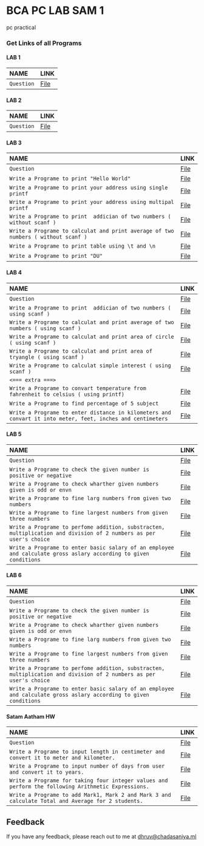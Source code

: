 
# BCA PC LAB SAM 1

pc practical 


### Get Links of all Programs
#### LAB 1

| NAME | LINK     |
| :-------- | :------- |
| `Question` | [File](https://github.com/dhruv-2015/BCA-PC-SAM-1/blob/master/LAB%201/question.txt) |

#### LAB 2

| NAME | LINK   |
| :----------| :--------|
| `Question`| [File](https://github.com/dhruv-2015/BCA-PC-SAM-1/blob/master/LAB%202/question.txt) |

#### LAB 3

| NAME | LINK   |
| :----------| :--------|
| `Question` | [File](https://github.com/dhruv-2015/BCA-PC-SAM-1/blob/master/LAB%203/question.txt) |
| `Write a Programe to print "Hello World"` | [File](https://github.com/dhruv-2015/BCA-PC-SAM-1/blob/master/LAB%203/hello.c) |
| `Write a Programe to print your address using single printf` | [File](https://github.com/dhruv-2015/BCA-PC-SAM-1/blob/master/LAB%203/address1.c) |
| `Write a Programe to print your address using multipal printf` | [File](https://github.com/dhruv-2015/BCA-PC-SAM-1/blob/master/LAB%203/address2.c) |
| `Write a Programe to print  addician of two numbers ( without scanf )` | [File](https://github.com/dhruv-2015/BCA-PC-SAM-1/blob/master/LAB%203/addician.c) |
| `Write a Programe to calculat and print average of two numbers ( without scanf )` | [File](https://github.com/dhruv-2015/BCA-PC-SAM-1/blob/master/LAB%203/average.c) |
| `Write a Programe to print table using \t and \n ` | [File](https://github.com/dhruv-2015/BCA-PC-SAM-1/blob/master/LAB%203/table.c) |
| `Write a Programe to print "DU"` | [File](https://github.com/dhruv-2015/BCA-PC-SAM-1/blob/master/LAB%203/du.c) |

#### LAB 4

| NAME | LINK   |
| :----------| :--------|
| `Question` | [File](https://github.com/dhruv-2015/BCA-PC-SAM-1/blob/master/LAB%204/question.txt) |
| `Write a Programe to print  addician of two numbers ( using scanf )` | [File](https://github.com/dhruv-2015/BCA-PC-SAM-1/blob/master/LAB%204/addician.c) |
| `Write a Programe to calculat and print average of two numbers ( using scanf )` | [File](question) |
| `Write a Programe to calculat and print area of circle ( using scanf )` | [File](https://github.com/dhruv-2015/BCA-PC-SAM-1/blob/master/LAB%204/area1.c) |
| `Write a Programe to calculat and print area of tryangle ( using scanf )` | [File](https://github.com/dhruv-2015/BCA-PC-SAM-1/blob/master/LAB%204/area2.c) |
| `Write a Programe to calculat simple interest ( using scanf )` | [File](https://github.com/dhruv-2015/BCA-PC-SAM-1/blob/master/LAB%204/simple-interest.c) |
| `<=== extra ===>`| |
| `Write a Programe to convart temperature from fahrenheit to celsius ( using printf)`| [File](https://github.com/dhruv-2015/BCA-PC-SAM-1/blob/master/LAB%204/temperature-f-to-c.c) |
| `Write a Programe to find percentage of 5 subject`| [File](https://github.com/dhruv-2015/BCA-PC-SAM-1/blob/master/LAB%204/percentageOf5Subject.c) |
| `Write a Programe to enter distance in kilometers and convart it into meter, feet, inches and centimeters`| [File](https://github.com/dhruv-2015/BCA-PC-SAM-1/blob/master/LAB%204/km-to-m-f-i-cm.c) |

#### LAB 5

| NAME | LINK   |
| :----------| :--------|
| `Question` | [File](https://github.com/dhruv-2015/BCA-PC-SAM-1/blob/master/LAB%205/question.txt) |
|`Write a Programe to check the given number is positive or negative`| [File](https://github.com/dhruv-2015/BCA-PC-SAM-1/blob/master/LAB%205/pos-neg.c) |
| `Write a Programe to check wharther given numbers given is odd or envn` | [File](https://github.com/dhruv-2015/BCA-PC-SAM-1/blob/master/LAB%205/odd-even.c) |
| `Write a Programe to fine larg numbers from given two numbers` | [File](https://github.com/dhruv-2015/BCA-PC-SAM-1/blob/master/LAB%205/larg-no.c) |
| `Write a Programe to fine largest numbers from given three numbers` | [File](https://github.com/dhruv-2015/BCA-PC-SAM-1/blob/master/LAB%205/largest-no.c) |
| `Write a Programe to perfome addition, substracten, multiplication and division of 2 numbers as per user's choice` | [File](https://github.com/dhruv-2015/BCA-PC-SAM-1/blob/master/LAB%205/calc.c) |
| `Write a Programe to enter basic salary of an employee and calculate gross aslary according to given conditions` | [File](https://github.com/dhruv-2015/BCA-PC-SAM-1/blob/master/LAB%205/salary.c) |

#### LAB 6

| NAME | LINK   |
| :----------| :--------|
| `Question` | [File](https://github.com/dhruv-2015/BCA-PC-SAM-1/blob/master/LAB%206/question.txt) |
|`Write a Programe to check the given number is positive or negative`| [File](https://github.com/dhruv-2015/BCA-PC-SAM-1/blob/master/LAB%205/pos-neg.c) |
| `Write a Programe to check wharther given numbers given is odd or envn` | [File](https://github.com/dhruv-2015/BCA-PC-SAM-1/blob/master/LAB%205/odd-even.c) |
| `Write a Programe to fine larg numbers from given two numbers` | [File](https://github.com/dhruv-2015/BCA-PC-SAM-1/blob/master/LAB%205/larg-no.c) |
| `Write a Programe to fine largest numbers from given three numbers` | [File](https://github.com/dhruv-2015/BCA-PC-SAM-1/blob/master/LAB%205/largest-no.c) |
| `Write a Programe to perfome addition, substracten, multiplication and division of 2 numbers as per user's choice` | [File](https://github.com/dhruv-2015/BCA-PC-SAM-1/blob/master/LAB%205/calc.c) |
| `Write a Programe to enter basic salary of an employee and calculate gross aslary according to given conditions` | [File](https://github.com/dhruv-2015/BCA-PC-SAM-1/blob/master/LAB%205/salary.c) |


#### Satam Aatham HW
| NAME | LINK   |
| :----------| :--------|
| `Question` | [File](https://github.com/dhruv-2015/BCA-PC-SAM-1/blob/master/satam%20aatham/question.txt) |
| `Write a Programe to input length in centimeter and convert it to meter and kilometer.` | [File](https://github.com/dhruv-2015/BCA-PC-SAM-1/blob/master/satam%20aatham/lan-convater.c) |
| `Write a Programe to input number of days from user and convert it to years.` | [File](https://github.com/dhruv-2015/BCA-PC-SAM-1/blob/master/satam%20aatham/day-year.c) |
| `Write a Programe for taking four integer values and perform the following Arithmetic Expressions.` | [File](https://github.com/dhruv-2015/BCA-PC-SAM-1/blob/master/satam%20aatham/art-expr.c) |
| `Write a Programe to add Mark1, Mark 2 and Mark 3 and calculate Total and Average for 2 students.` | [File](https://github.com/dhruv-2015/BCA-PC-SAM-1/blob/master/satam%20aatham/student-avg.c) |


## Feedback

If you have any feedback, please reach out to me at dhruv@chadasaniya.ml

